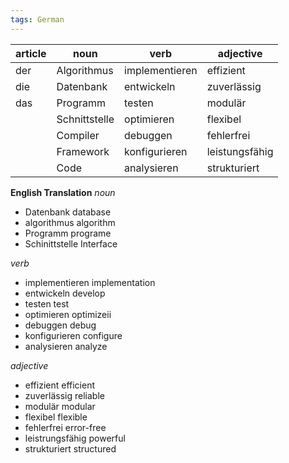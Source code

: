 ```yaml
---
tags: German
---
```


| article | noun | verb | adjective |
| ---- | ---- | ---- | ---- |
| der | Algorithmus | implementieren | effizient |
| die | Datenbank | entwickeln | zuverlässig |
| das | Programm | testen | modulär |
|  | Schnittstelle | optimieren | flexibel |
|  | Compiler | debuggen | fehlerfrei |
|  | Framework | konfigurieren | leistungsfähig |
|  | Code | analysieren | strukturiert |
**English Translation** 
*noun*
+ Datenbank  database
+ algorithmus algorithm
+ Programm programe
+ Schinittstelle Interface

*verb*
+ implementieren implementation
+ entwickeln develop
+ testen test
+ optimieren optimizeii
+ debuggen debug
+ konfigurieren configure
+ analysieren analyze

*adjective*
+ effizient efficient
+ zuverlässig reliable
+ modulär modular
+ flexibel flexible
+ fehlerfrei error-free
+ leistrungsfähig powerful
+ strukturiert structured
